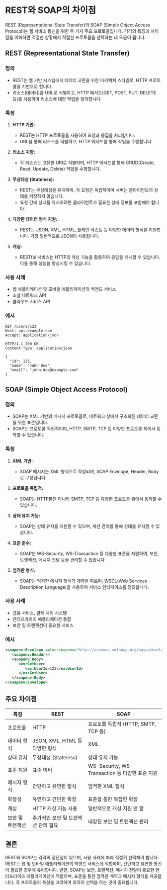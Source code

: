 # REST와 SOAP의 차이점

REST (Representational State Transfer)와 SOAP (Simple Object Access Protocol)는 웹 서비스 통신을 위한 두 가지 주요 프로토콜입니다. 각각의 특징과 차이점을 이해하면 적절한 상황에서 적절한 프로토콜을 선택하는 데 도움이 됩니다.

## REST (Representational State Transfer)

### 정의

- REST는 웹 기반 시스템에서 데이터 교환을 위한 아키텍처 스타일로, HTTP 프로토콜을 기반으로 합니다.
- 리소스(데이터)를 URL로 식별하고, HTTP 메서드(GET, POST, PUT, DELETE 등)를 사용하여 리소스에 대한 작업을 정의합니다.

### 특징

1. **HTTP 기반:**
   - REST는 HTTP 프로토콜을 사용하여 요청과 응답을 처리합니다.
   - URL을 통해 리소스를 식별하고, HTTP 메서드를 통해 작업을 수행합니다.

2. **리소스 지향:**
   - 각 리소스는 고유한 URI로 식별되며, HTTP 메서드를 통해 CRUD(Create, Read, Update, Delete) 작업을 수행합니다.

3. **무상태성 (Stateless):**
   - REST는 무상태성을 유지하여, 각 요청은 독립적이며 서버는 클라이언트의 상태를 저장하지 않습니다.
   - 요청 간에 상태를 유지하려면 클라이언트가 필요한 상태 정보를 포함해야 합니다.

4. **다양한 데이터 형식 지원:**
   - REST는 JSON, XML, HTML, 플레인 텍스트 등 다양한 데이터 형식을 지원합니다. 가장 일반적으로 JSON이 사용됩니다.

5. **캐싱:**
   - RESTful 서비스는 HTTP의 캐싱 기능을 활용하여 응답을 캐시할 수 있습니다. 이를 통해 성능을 향상시킬 수 있습니다.

### 사용 사례

- 웹 애플리케이션 및 모바일 애플리케이션의 백엔드 서비스
- 소셜 네트워크 API
- 클라우드 서비스 API

### 예시

```plaintext
GET /users/123
Host: api.example.com
Accept: application/json

HTTP/1.1 200 OK
Content-Type: application/json

{
  "id": 123,
  "name": "John Doe",
  "email": "john.doe@example.com"
}
```

## SOAP (Simple Object Access Protocol)

### 정의

- SOAP는 XML 기반의 메시지 프로토콜로, 네트워크 상에서 구조화된 데이터 교환을 위한 표준입니다.
- SOAP는 프로토콜 독립적이며, HTTP, SMTP, TCP 등 다양한 프로토콜 위에서 동작할 수 있습니다.

### 특징

1. **XML 기반:**
   - SOAP 메시지는 XML 형식으로 작성되며, SOAP Envelope, Header, Body로 구성됩니다.

2. **프로토콜 독립적:**
   - SOAP는 HTTP뿐만 아니라 SMTP, TCP 등 다양한 프로토콜 위에서 동작할 수 있습니다.

3. **상태 유지 가능:**
   - SOAP는 상태 유지를 지원할 수 있으며, 세션 관리를 통해 상태를 유지할 수 있습니다.

4. **표준 준수:**
   - SOAP는 WS-Security, WS-Transaction 등 다양한 표준을 지원하여, 보안, 트랜잭션, 메시지 전달 등을 관리할 수 있습니다.

5. **엄격한 형식:**
   - SOAP는 엄격한 메시지 형식과 계약을 따르며, WSDL(Web Services Description Language)을 사용하여 서비스 인터페이스를 정의합니다.

### 사용 사례

- 금융 서비스, 결제 처리 시스템
- 엔터프라이즈 애플리케이션 통합
- 보안 및 트랜잭션이 중요한 서비스

### 예시

```xml
<soapenv:Envelope xmlns:soapenv="http://schemas.xmlsoap.org/soap/envelope/" xmlns:ex="http://example.com/">
   <soapenv:Header/>
   <soapenv:Body>
      <ex:GetUser>
         <ex:UserId>123</ex:UserId>
      </ex:GetUser>
   </soapenv:Body>
</soapenv:Envelope>
```

## 주요 차이점

| 특징                 | REST                                   | SOAP                                   |
|----------------------|----------------------------------------|----------------------------------------|
| 프로토콜             | HTTP                                   | 프로토콜 독립적 (HTTP, SMTP, TCP 등)   |
| 데이터 형식          | JSON, XML, HTML 등 다양한 형식          | XML                                    |
| 상태 유지            | 무상태성 (Stateless)                   | 상태 유지 가능                         |
| 표준 지원            | 표준 미비                               | WS-Security, WS-Transaction 등 다양한 표준 지원 |
| 메시지 형식          | 간단하고 유연한 형식                   | 엄격한 XML 형식                        |
| 확장성               | 유연하고 간단한 확장                   | 표준을 통한 복잡한 확장                |
| 캐싱                 | HTTP 캐싱 기능 사용                    | 일반적으로 캐싱 지원 안 함             |
| 보안 및 트랜잭션     | 추가적인 보안 및 트랜잭션 관리 필요    | 내장된 보안 및 트랜잭션 관리           |

## 결론

REST와 SOAP는 각각의 장단점이 있으며, 사용 사례에 따라 적절히 선택해야 합니다. REST는 웹 및 모바일 애플리케이션의 백엔드 서비스에 적합하며, 간단하고 유연한 통신이 필요한 경우에 유리합니다. 반면, SOAP는 보안, 트랜잭션, 메시지 전달이 중요한 엔터프라이즈 애플리케이션에 적합하며, 표준을 통한 엄격한 계약과 메시지 형식을 제공합니다. 각 프로토콜의 특성을 고려하여 최적의 선택을 하는 것이 중요합니다.
